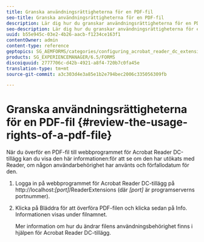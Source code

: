 ```yaml
---
title: Granska användningsrättigheterna för en PDF-fil
seo-title: Granska användningsrättigheterna för en PDF-fil
description: Lär dig hur du granskar användningsrättigheterna för en PDF-fil.
seo-description: Lär dig hur du granskar användningsrättigheterna för en PDF-fil.
uuid: b55e945c-03e2-4b26-aacb-f1234ce163f1
contentOwner: admin
content-type: reference
geptopics: SG_AEMFORMS/categories/configuring_acrobat_reader_dc_extensions
products: SG_EXPERIENCEMANAGER/6.5/FORMS
discoiquuid: 2777706c-d42b-4921-a8f4-720b7c0fa45e
translation-type: tm+mt
source-git-commit: a3c303d4e3a85e1b2e794bec2006c335056309fb

---
```



# Granska användningsrättigheterna för en PDF-fil {#review-the-usage-rights-of-a-pdf-file}

När du överför en PDF-fil till webbprogrammet för Acrobat Reader DC-tillägg kan du visa den här informationen:för att se om den har utökats med Reader, om någon användarbehörighet har använts och förfallodatum för den.

1. Logga in på webbprogrammet för Acrobat Reader DC-tillägg på http://localhost:*[port]*/ReaderExtensions (där *[port]* är programserverns portnummer).
1. Klicka på Bläddra för att överföra PDF-filen och klicka sedan på Info. Informationen visas under filnamnet.

   Mer information om hur du ändrar filens användningsbehörighet finns i hjälpen för Acrobat Reader DC-tillägg.

